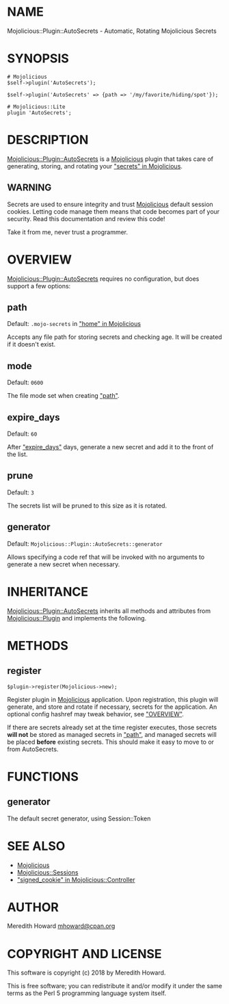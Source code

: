 # NAME

Mojolicious::Plugin::AutoSecrets - Automatic, Rotating Mojolicious Secrets

# SYNOPSIS

    # Mojolicious
    $self->plugin('AutoSecrets');

    $self->plugin('AutoSecrets' => {path => '/my/favorite/hiding/spot'});

    # Mojolicious::Lite
    plugin 'AutoSecrets';

# DESCRIPTION

[Mojolicious::Plugin::AutoSecrets](https://metacpan.org/pod/Mojolicious::Plugin::AutoSecrets) is a [Mojolicious](https://metacpan.org/pod/Mojolicious) plugin that takes care
of generating, storing, and rotating your ["secrets" in Mojolicious](https://metacpan.org/pod/Mojolicious#secrets).

## WARNING

Secrets are used to ensure integrity and trust [Mojolicious](https://metacpan.org/pod/Mojolicious) default session
cookies.  Letting code manage them means that code becomes part of your
security.  Read this documentation and review this code!

Take it from me, never trust a programmer.

# OVERVIEW

[Mojolicious::Plugin::AutoSecrets](https://metacpan.org/pod/Mojolicious::Plugin::AutoSecrets) requires no configuration, but does support
a few options:

## path

Default: `.mojo-secrets` in ["home" in Mojolicious](https://metacpan.org/pod/Mojolicious#home)

Accepts any file path for storing secrets and checking age.  It will be created
if it doesn't exist.

## mode

Default: `0600`

The file mode set when creating ["path"](#path).

## expire\_days

Default: `60`

After ["expire\_days"](#expire_days) days, generate a new secret and add it to the front of
the list.

## prune

Default: `3`

The secrets list will be pruned to this size as it is rotated.

## generator

Default: `Mojolicious::Plugin::AutoSecrets::generator`

Allows specifying a code ref that will be invoked with no arguments to generate
a new secret when necessary.

# INHERITANCE

[Mojolicious::Plugin::AutoSecrets](https://metacpan.org/pod/Mojolicious::Plugin::AutoSecrets) inherits all methods and attributes from
[Mojolicious::Plugin](https://metacpan.org/pod/Mojolicious::Plugin) and implements the following.

# METHODS

## register

    $plugin->register(Mojolicious->new);

Register plugin in [Mojolicious](https://metacpan.org/pod/Mojolicious) application.  Upon registration, this plugin
will generate, and store and rotate if necessary, secrets for the application.
An optional config hashref may tweak behavior, see ["OVERVIEW"](#overview).

If there are secrets already set at the time register executes, those secrets
**will not** be stored as managed secrets in ["path"](#path), and managed secrets will
be placed **before** existing secrets.  This should make it easy to move to or
from AutoSecrets.

# FUNCTIONS

## generator

The default secret generator, using Session::Token

# SEE ALSO

- [Mojolicious](https://metacpan.org/pod/Mojolicious)
- [Mojolicious::Sessions](https://metacpan.org/pod/Mojolicious::Sessions)
- ["signed\_cookie" in Mojolicious::Controller](https://metacpan.org/pod/Mojolicious::Controller#signed_cookie)

# AUTHOR

Meredith Howard <mhoward@cpan.org>

# COPYRIGHT AND LICENSE

This software is copyright (c) 2018 by Meredith Howard.

This is free software; you can redistribute it and/or modify it under
the same terms as the Perl 5 programming language system itself.
